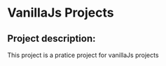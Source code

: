 # VanillaJs Projects

## Project description:

This project is a pratice project for vanillaJs projects
